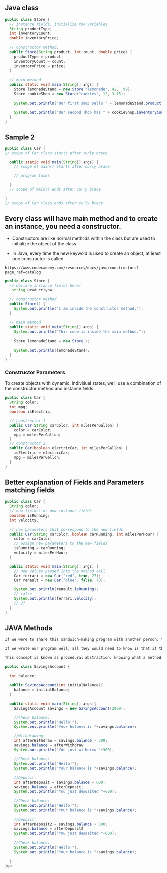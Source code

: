 ## Java class 

```java
public class Store {
  // instance fields, initialize the variables
  String productType;
  int inventoryCount;
  double inventoryPrice;
  
  // constructor method,
  public Store(String product, int count, double price) {
    productType = product;
    inventoryCount = count;
    inventoryPrice = price;
  }
  
  // main method
  public static void main(String[] args) {
    Store lemonadeStand = new Store("lemonade", 42, .99);
    Store cookieShop = new Store("cookies", 12, 3.75);
    
    System.out.println("Our first shop sells " + lemonadeStand.productType + " at " + lemonadeStand.inventoryPrice + " per unit.");
    
    System.out.println("Our second shop has " + cookieShop.inventoryCount + " units remaining.");
  }
}


```

## Sample 2

```java
public class Car {
// scope of Car class starts after curly brace

  public static void main(String[] args) {
    // scope of main() starts after curly brace

    // program tasks

  }
  // scope of main() ends after curly brace

}
// scope of Car class ends after curly brace

```
## Every class will have main method and to create an instance, you need a constructor. 

- Constructors are like normal methods within the class but are used to initialize the object of the class.

- In Java, every time the new keyword is used to create an object, at least one constructor is called.

`https://www.codecademy.com/resources/docs/java/constructors?page_ref=catalog`




```java
public class Store {
  // declare instance fields here!
   String ProductType;
  
  // constructor method
  public Store() {
    System.out.println("I am inside the constructor method.");
  }
  
  // main method
  public static void main(String[] args) {
    System.out.println("This code is inside the main method.");
    
    Store lemonadeStand = new Store();
    
    System.out.println(lemonadeStand);
  }
}

```

### Constructor Parameters
To create objects with dynamic, individual states, we’ll use a combination of the constructor method and instance fields.

```java
public class Car {
  String color;
  int mpg;
  boolean isElectric;

  // constructor 1
  public Car(String carColor, int milesPerGallon) {
    color = carColor;
    mpg = milesPerGallon;
  }
  // constructor 2
  public Car(boolean electricCar, int milesPerGallon) {
    isElectric = electricCar;
    mpg = milesPerGallon;
  }
}


```

## Better explanation of Fields and Parameters matching fields

```java
public class Car {
  String color;
  // new fields! or new instance fields
  boolean isRunning;
  int velocity;
  
  // new parameters that correspond to the new fields
  public Car(String carColor, boolean carRunning, int milesPerHour) {
    color = carColor;
    // assign new parameters to the new fields
    isRunning = carRunning;
    velocity = milesPerHour;
  }

  public static void main(String[] args) {
    // new values passed into the method call
    Car ferrari = new Car("red", true, 27);
    Car renault = new Car("blue", false, 70);
    
    System.out.println(renault.isRunning);
    // false
    System.out.println(ferrari.velocity);
    // 27
  }
}
```


## JAVA Methods
```md
If we were to share this sandwich-making program with another person, they wouldn’t have to understand how makeSandwich() worked.

If we wrote our program well, all they would need to know is that if they called makeSandwich(), they would receive a sandwich. 

This concept is known as procedural abstraction: knowing what a method does, but not how it accomplishes it.

```

```java
public class SavingsAccount {
  
  int balance;
  
  public SavingsAccount(int initialBalance){
    balance = initialBalance;
  }
  
  public static void main(String[] args){
    SavingsAccount savings = new SavingsAccount(2000);
    
    //Check balance:
    System.out.println("Hello!");
    System.out.println("Your balance is "+savings.balance);
    
    //Withdrawing:
    int afterWithdraw = savings.balance - 300;
    savings.balance = afterWithdraw;
    System.out.println("You just withdrew "+300);
    
    //Check balance:
    System.out.println("Hello!");
    System.out.println("Your balance is "+savings.balance);
    
    //Deposit:
    int afterDeposit = savings.balance + 600;
    savings.balance = afterDeposit;
    System.out.println("You just deposited "+600);
    
    //Check balance:
    System.out.println("Hello!");
    System.out.println("Your balance is "+savings.balance);
    
    //Deposit:
    int afterDeposit2 = savings.balance + 600;
    savings.balance = afterDeposit2;
    System.out.println("You just deposited "+600);
    
    //Check balance:
    System.out.println("Hello!");
    System.out.println("Your balance is "+savings.balance);
    
  }       
}go





```